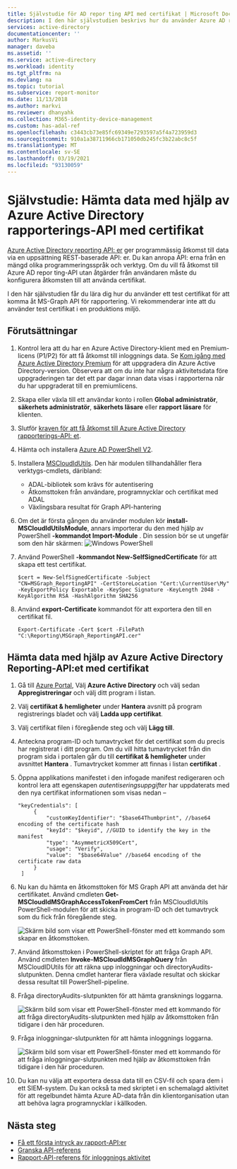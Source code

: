 ```yaml
---
title: Självstudie för AD repor ting API med certifikat | Microsoft Docs
description: I den här självstudien beskrivs hur du använder Azure AD repor ting-API med autentiseringsuppgifter för certifikat för att hämta data från kataloger utan åtgärder från användaren.
services: active-directory
documentationcenter: ''
author: MarkusVi
manager: daveba
ms.assetid: ''
ms.service: active-directory
ms.workload: identity
ms.tgt_pltfrm: na
ms.devlang: na
ms.topic: tutorial
ms.subservice: report-monitor
ms.date: 11/13/2018
ms.author: markvi
ms.reviewer: dhanyahk
ms.collection: M365-identity-device-management
ms.custom: has-adal-ref
ms.openlocfilehash: c3443cb73e85fc69349e7293597a5f4a723959d3
ms.sourcegitcommit: 910a1a38711966cb171050db245fc3b22abc8c5f
ms.translationtype: MT
ms.contentlocale: sv-SE
ms.lasthandoff: 03/19/2021
ms.locfileid: "93130059"
---
```

# <a name="tutorial-get-data-using-the-azure-active-directory-reporting-api-with-certificates"></a>Självstudie: Hämta data med hjälp av Azure Active Directory rapporterings-API med certifikat

[Azure Active Directory reporting API: er](concept-reporting-api.md) ger programmässig åtkomst till data via en uppsättning REST-baserade API: er. Du kan anropa API: erna från en mängd olika programmeringsspråk och verktyg. Om du vill få åtkomst till Azure AD repor ting-API utan åtgärder från användaren måste du konfigurera åtkomsten till att använda certifikat.

I den här självstudien får du lära dig hur du använder ett test certifikat för att komma åt MS-Graph API för rapportering. Vi rekommenderar inte att du använder test certifikat i en produktions miljö. 

## <a name="prerequisites"></a>Förutsättningar

1. Kontrol lera att du har en Azure Active Directory-klient med en Premium-licens (P1/P2) för att få åtkomst till inloggnings data. Se [Kom igång med Azure Active Directory Premium](../fundamentals/active-directory-get-started-premium.md) för att uppgradera din Azure Active Directory-version. Observera att om du inte har några aktivitetsdata före uppgraderingen tar det ett par dagar innan data visas i rapporterna när du har uppgraderat till en premiumlicens. 

2. Skapa eller växla till ett användar konto i rollen **Global administratör**, **säkerhets administratör**, **säkerhets läsare** eller **rapport läsare** för klienten. 

3. Slutför [kraven för att få åtkomst till Azure Active Directory rapporterings-API: et](howto-configure-prerequisites-for-reporting-api.md). 

4. Hämta och installera [Azure AD PowerShell V2](https://github.com/Azure/azure-docs-powershell-azuread/blob/master/docs-conceptual/azureadps-2.0/install-adv2.md).

5. Installera [MSCloudIdUtils](https://www.powershellgallery.com/packages/MSCloudIdUtils/). Den här modulen tillhandahåller flera verktygs-cmdlets, däribland:
    - ADAL-bibliotek som krävs för autentisering
    - Åtkomsttoken från användare, programnycklar och certifikat med ADAL
    - Växlingsbara resultat för Graph API-hantering

6. Om det är första gången du använder modulen kör **install-MSCloudIdUtilsModule**, annars importerar du den med hjälp av PowerShell **-kommandot Import-Module** . Din session bör se ut ungefär som den här skärmen: ![ Windows PowerShell](./media/tutorial-access-api-with-certificates/module-install.png)
  
7. Använd PowerShell **-kommandot New-SelfSignedCertificate** för att skapa ett test certifikat.

   ```
   $cert = New-SelfSignedCertificate -Subject "CN=MSGraph_ReportingAPI" -CertStoreLocation "Cert:\CurrentUser\My" -KeyExportPolicy Exportable -KeySpec Signature -KeyLength 2048 -KeyAlgorithm RSA -HashAlgorithm SHA256
   ```

8. Använd **export-Certificate** kommandot för att exportera den till en certifikat fil.

   ```
   Export-Certificate -Cert $cert -FilePath "C:\Reporting\MSGraph_ReportingAPI.cer"

   ```

## <a name="get-data-using-the-azure-active-directory-reporting-api-with-certificates"></a>Hämta data med hjälp av Azure Active Directory Reporting-API:et med certifikat

1. Gå till [Azure Portal](https://portal.azure.com), Välj **Azure Active Directory** och välj sedan **Appregistreringar** och välj ditt program i listan. 

2. Välj **certifikat & hemligheter** under **Hantera** avsnitt på program registrerings bladet och välj **Ladda upp certifikat**.

3. Välj certifikat filen i föregående steg och välj **Lägg till**. 

4. Anteckna program-ID och tumavtrycket för det certifikat som du precis har registrerat i ditt program. Om du vill hitta tumavtrycket från din program sida i portalen går du till **certifikat & hemligheter** under avsnittet **Hantera** . Tumavtrycket kommer att finnas i listan **certifikat** .

5. Öppna applikations manifestet i den infogade manifest redigeraren och kontrol lera att egenskapen *autentiseringsuppgifter* har uppdaterats med den nya certifikat informationen som visas nedan – 

   ```
   "keyCredentials": [
        {
            "customKeyIdentifier": "$base64Thumbprint", //base64 encoding of the certificate hash
            "keyId": "$keyid", //GUID to identify the key in the manifest
            "type": "AsymmetricX509Cert",
            "usage": "Verify",
            "value":  "$base64Value" //base64 encoding of the certificate raw data
        }
    ]
   ``` 
6. Nu kan du hämta en åtkomsttoken för MS Graph API att använda det här certifikatet. Använd cmdleten **Get-MSCloudIdMSGraphAccessTokenFromCert** från MSCloudIdUtils PowerShell-modulen för att skicka in program-ID och det tumavtryck som du fick från föregående steg. 

   ![Skärm bild som visar ett PowerShell-fönster med ett kommando som skapar en åtkomsttoken.](./media/tutorial-access-api-with-certificates/getaccesstoken.png)

7. Använd åtkomsttoken i PowerShell-skriptet för att fråga Graph API. Använd cmdleten **Invoke-MSCloudIdMSGraphQuery** från MSCloudIDUtils för att räkna upp inloggningar och directoryAudits-slutpunkten. Denna cmdlet hanterar flera växlade resultat och skickar dessa resultat till PowerShell-pipeline.

8. Fråga directoryAudits-slutpunkten för att hämta gransknings loggarna. 

   ![Skärm bild som visar ett PowerShell-fönster med ett kommando för att fråga directoryAudits-slutpunkten med hjälp av åtkomsttoken från tidigare i den här proceduren.](./media/tutorial-access-api-with-certificates/query-directoryAudits.png)

9. Fråga inloggningar-slutpunkten för att hämta inloggnings loggarna.

    ![Skärm bild som visar ett PowerShell-fönster med ett kommando för att fråga inloggningar-slutpunkten med hjälp av åtkomsttoken från tidigare i den här proceduren.](./media/tutorial-access-api-with-certificates/query-signins.png)

10. Du kan nu välja att exportera dessa data till en CSV-fil och spara dem i ett SIEM-system. Du kan också ta med skriptet i en schemalagd aktivitet för att regelbundet hämta Azure AD-data från din klientorganisation utan att behöva lagra programnycklar i källkoden. 

## <a name="next-steps"></a>Nästa steg

* [Få ett första intryck av rapport-API:er](concept-reporting-api.md)
* [Granska API-referens](/graph/api/resources/directoryaudit?view=graph-rest-beta) 
* [Rapport-API-referens för inloggnings aktivitet](/graph/api/resources/signin?view=graph-rest-beta)